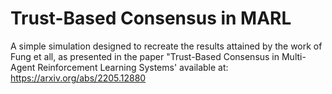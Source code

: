 # Trust-Based Consensus in MARL

A simple simulation designed to recreate the results attained by the work of Fung et all, as presented in the paper "Trust-Based Consensus in Multi-Agent Reinforcement Learning Systems'
available at: https://arxiv.org/abs/2205.12880

